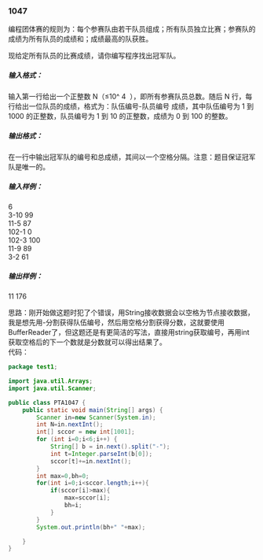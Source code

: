### 1047
编程团体赛的规则为：每个参赛队由若干队员组成；所有队员独立比赛；参赛队的成绩为所有队员的成绩和；成绩最高的队获胜。  

现给定所有队员的比赛成绩，请你编写程序找出冠军队。  

##### 输入格式：  
输入第一行给出一个正整数 N（≤10^
​4
​​ ），即所有参赛队员总数。随后 N 行，每行给出一位队员的成绩，格式为：队伍编号-队员编号 成绩，其中队伍编号为 1 到 1000 的正整数，队员编号为 1 到 10 的正整数，成绩为 0 到 100 的整数。  

##### 输出格式：  
在一行中输出冠军队的编号和总成绩，其间以一个空格分隔。注意：题目保证冠军队是唯一的。  

##### 输入样例：  
6  
3-10 99  
11-5 87  
102-1 0  
102-3 100  
11-9 89  
3-2 61  
##### 输出样例：  
11 176  

思路：刚开始做这题时犯了个错误，用String接收数据会以空格为节点接收数据，我是想先用-分割获得队伍编号，然后用空格分割获得分数，这就要使用BufferReader了，但这题还是有更简洁的写法，直接用string获取编号，再用int获取空格后的下一个数就是分数就可以得出结果了。  
代码：  
```java
package test1;

import java.util.Arrays;
import java.util.Scanner;

public class PTA1047 {
    public static void main(String[] args) {
        Scanner in=new Scanner(System.in);
        int N=in.nextInt();
        int[] sccor = new int[1001];
        for (int i=0;i<6;i++) {
            String[] b = in.next().split("-");
            int t=Integer.parseInt(b[0]);
            sccor[t]+=in.nextInt();
        }
        int max=0,bh=0;
        for(int i=0;i<sccor.length;i++){
            if(sccor[i]>max){
                max=sccor[i];
                bh=i;
            }
        }
        System.out.println(bh+" "+max);

    }
}
```
